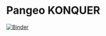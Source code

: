 # Pangeo KONQUER

[![Binder](https://binder.pangeo.io/badge_logo.svg)](https://binder.pangeo.io/v2/gh/NCAR/Pangeo_KONQUER/master)
